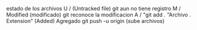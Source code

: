 estado de los archivos
U / (Untracked file) git aun no tiene registro
M / Modified (modificado) git reconoce la modificacion
A / "git add . "Archivo . Extension" (Added) Agregado
git push -u origin (sube archivos)
